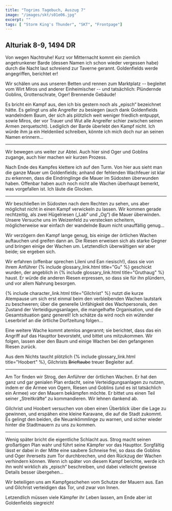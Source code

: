 ```yaml
---
title: "Togrims Tagebuch, Auszug 7"
image: "/images/skt/s01e06.jpg"
excerpt: ""
tags: [ "Storm King's Thunder", "SKT", "Frontpage"]
---
```


## Alturiak 8-9, 1494 DR

Von wegen Nachtruhe! Kurz vor Mitternacht kommt ein ziemlich angetrunkener Barde
(dessen Namen ich schon wieder vergessen habe) durch die Nacht laut schreiend
zur Taverne gerannt. Goldenfields werde angegriffen, berichtet er! 

Wir schälen uns aus unseren Betten und rennen zum Marktplatz -- begleitet vom
Wirt Miros und anderer Einheimischer -- und tatsächlich: Plündernde Goblins,
Grottenschrate, Oger! Brennende Gebäude!

Es bricht ein Kampf aus, den ich bis gestern noch als „episch“ bezeichnet hätte.
Es gelingt uns alle Angreifer zu besiegen (auch dank Goldenfields wandelndem
Baum, der sich als plötzlich weit weniger friedlich entpuppt, sowie Miros, der
vor Trauer und Wut alle Angreifer schier zwischen seinen Armen zerquetscht).
Lediglich der Barde überlebt den Kampf nicht. Ich würde ihm ja ein Heldenlied
schreiben, könnte ich mich doch nur an seinen Namen erinnern…

---

Wir bewegen uns weiter zur Abtei. Auch hier sind Oger und Goblins zugange,
auch hier machen wir kurzen Prozess. 

Nach Ende des Kampfes klettere ich auf den Turm. Von hier aus sieht man die
ganze Mauer um Goldenfields; anhand der fehlenden Wachfeuer ist klar zu
erkennen, dass die Eindringlinge die Mauer im Südosten überwunden haben.
Offenbar haben auch noch nicht alle Wachen überhaupt bemerkt, was vorgefallen
ist. Ich läute die Glocken.

---

Wir beschließen im Südosten nach dem Rechten zu sehen, uns aber möglichst nicht in
einen Kampf verwickeln zu lassen. Wir kommen gerade rechtzeitig, als zwei
Hügelriesen („Lab“ und „Og“) die Mauer überwinden.
Unsere Versuche uns im Weizenfeld zu verstecken scheitern, möglicherweise war
einfach der wandelnde Baum nicht unauffällig genug...

Wir verzögern den Kampf lange genug, bis einige der örtlichen Wachen auftauchen
und greifen dann an. Die Riesen erweisen sich als starke Gegner und bringen
einige der Wachen um. Letztendlich überwältigen wir aber beide; sie ergeben
sich.

Wir erfahren (offenbar sprechen Lileni und Ean riesisch!), dass sie von ihrem
Anführer {% include glossary_link.html title="Gu" %} geschickt wurden, der
angeblich in {% include glossary_link.html title="Gruthaug" %} haust. Er würde
die anderen Riesen erpressen, so dass sie für ihn plündern, und vor allem
Nahrung besorgen. 

{% include character_link.html title="Gilchrist" %} nutzt die kurze Atempause um
sich erst einmal beim den verbleibenden Wachen lautstark zu beschweren; über die
generelle Unfähigkeit des Wachpersonals, den Zustand der Verteidigungsanlagen, 
die mangelhafte Organisation, und die Gesamtsituation ganz generell! Ich schätze da
wird noch ein wütender Leserbrief an die örtliche Dorfzeitung folgen…

Eine weitere Wache kommt atemlos angerannt; sie berichtet, dass das ein Angriff
auf das Haupttor bevorsteht, und bittet uns mitzukommen. Wir folgen, lassen
aber den Baum und einige Wachen bei den gefangenen Riesen zurück.

Aus dem Nichts taucht plötzlich {% include glossary_link.html title="Hoobert" %}, Gilchrists
<del>Brieftaube</del> treuer Begleiter auf.

---

Am Tor finden wir Strog, den Anführer der örtlichen Wachen. Er hat den ganz und
gar genialen Plan erdacht, seine Verteidigungsanlagen zu nutzen, indem er die
Armee von Ogern, Riesen und Goblins (und es ist tatsächlich ein Armee) *vor* den
Mauern bekämpfen möchte. Er bittet uns einen Teil seiner „Streitkräfte“ zu
kommandieren. Wir lehnen dankend ab.

Gilchrist und Hoobert versuchen von oben einen Überblick über die Lage zu
gewinnen, und erspähen eine kleine Karavane, die auf die Stadt zukommt. Es
gelingt den beiden, die Neuankömmlinge zu warnen, und sicher wieder hinter die
Stadtmauern zu uns zu kommen.

---

Wenig später bricht die eigentliche Schlacht aus. Strog macht seinen großartigen
Plan wahr und führt seine Kämpfer vor das Haupttor. Sorgfältig lässt er dabei in
der Mitte eine saubere Schneise frei, so dass die Goblins und Oger ihrerseits
zum Tor durchbrechen, und den Rückzug der Wachen verhindern können.
Wenn ich später von diesem Kampf berichte, werde ich ihn wohl wirklich als
„episch“ beschreiben, und dabei vielleicht gewisse Details besser übergehen…

Wir beteiligen uns am Kampfgeschehen vom Schutze der Mauern aus.
Ean und Gilchrist verteidigen das Tor, und zwar von Innen.

Letzendlich müssen viele Kämpfer ihr Leben lassen, am Ende aber ist Goldenfields
siegreich!
